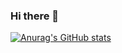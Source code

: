 ### Hi there 👋

[![Anurag's GitHub stats](https://github-readme-stats.vercel.app/api?username=JulioCesar1402)](https://github.com/anuraghazra/github-readme-stats)

<!--
**JulioCesar1402/JulioCesar1402** is a ✨ _special_ ✨ repository because its `README.md` (this file) appears on your GitHub profile.

Here are some ideas to get you started:

- 🔭 I’m currently working on ...
- 🌱 I’m currently learning ...
- 👯 I’m looking to collaborate on ...
- 🤔 I’m looking for help with ...
- 💬 Ask me about ...
- 📫 How to reach me: ...
- 😄 Pronouns: ...
- ⚡ Fun fact: ...
-->
